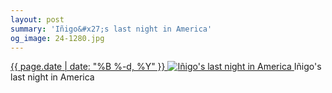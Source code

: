 ```yaml
---
layout: post
summary: 'Iñigo&#x27;s last night in America'
og_image: 24-1280.jpg
---
```


<p>
 <time>
  <a href="/24">
   {{ page.date | date: "%B %-d, %Y" }}
  </a>
 </time>
 <a href="/24">
  <img alt="Iñigo's last night in America" sizes="(min-width: 700px) 50vw, calc(100vw - 2rem)" src="{{ site.assets_url }}/24-640.jpg" srcset="{{ site.assets_url }}/24-1280.jpg 1280w, {{ site.assets_url }}/24-960.jpg 960w, {{ site.assets_url }}/24-640.jpg 640w, {{ site.assets_url }}/24-320.jpg 320w"/>
 </a>
 <span>
  Iñigo's last night in America
 </span>
</p>
